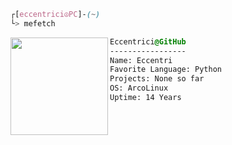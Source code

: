 ```css
┌[eccentrici☮PC]-(~)
└> mefetch 
```
<div style="display:block;text-align:left"><a href="https://wiki.archlinux.org/" imageanchor="1"><img align="left" src="https://external-content.duckduckgo.com/iu/?u=https%3A%2F%2Fwiki.installgentoo.com%2Fimages%2Ff%2Ff9%2FArch-linux-logo.png&f=1&nofb=1" border="0" style="width:156px;">
  
  ```css
  Eccentrici@GitHub
  -----------------
  Name: Eccentri
  Favorite Language: Python
  Projects: None so far
  OS: ArcoLinux  
  Uptime: 14 Years
  ```


</div>


